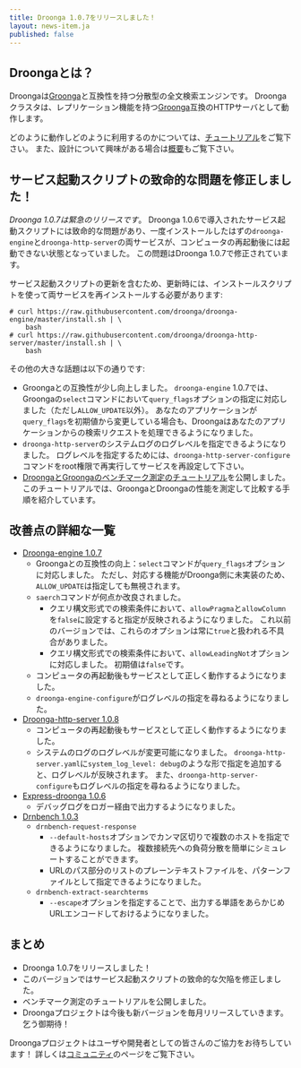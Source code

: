 ```yaml
---
title: Droonga 1.0.7をリリースしました！
layout: news-item.ja
published: false
---
```


## Droongaとは？

Droongaは[Groonga][groonga]と互換性を持つ分散型の全文検索エンジンです。
Droongaクラスタは、レプリケーション機能を持つ[Groonga][groonga]互換のHTTPサーバとして動作します。

どのように動作しどのように利用するのかについては、[チュートリアル][tutorial]をご覧下さい。
また、設計について興味がある場合は[概要][overview]もご覧下さい。

## サービス起動スクリプトの致命的な問題を修正しました！

*Droonga 1.0.7は緊急のリリースです*。
Droonga 1.0.6で導入されたサービス起動スクリプトには致命的な問題があり、一度インストールしたはずの`droonga-engine`と`droonga-http-server`の両サービスが、コンピュータの再起動後には起動できない状態となっていました。
この問題はDroonga 1.0.7で修正されています。

サービス起動スクリプトの更新を含むため、更新時には、インストールスクリプトを使って両サービスを再インストールする必要があります:

~~~
# curl https://raw.githubusercontent.com/droonga/droonga-engine/master/install.sh | \
    bash
# curl https://raw.githubusercontent.com/droonga/droonga-http-server/master/install.sh | \
    bash
~~~

その他の大きな話題は以下の通りです:

 * Groongaとの互換性が少し向上しました。
   `droonga-engine` 1.0.7では、Groongaの`select`コマンドにおいて`query_flags`オプションの指定に対応しました（ただし`ALLOW_UPDATE`以外）。
   あなたのアプリケーションが`query_flags`を初期値から変更している場合も、Droongaはあなたのアプリケーションからの検索リクエストを処理できるようになりました。
 * `droonga-http-server`のシステムログのログレベルを指定できるようになりました。
   ログレベルを指定するためには、`droonga-http-server-configure`コマンドをroot権限で再実行してサービスを再設定して下さい。
 * [DroongaとGroongaのベンチマーク測定のチュートリアル](/ja/tutorial/benchmark/)を公開しました。
   このチュートリアルでは、GroongaとDroongaの性能を測定して比較する手順を紹介しています。

## 改善点の詳細な一覧

 * [Droonga-engine 1.0.7][droonga-engine]
   * Groongaとの互換性の向上：`select`コマンドが`query_flags`オプションに対応しました。
     ただし、対応する機能がDroonga側に未実装のため、`ALLOW_UPDATE`は指定しても無視されます。
   * `saerch`コマンドが何点か改良されました。
     * クエリ構文形式での検索条件において、`allowPragma`と`allowColumn`を`false`に設定すると指定が反映されるようになりました。
       これ以前のバージョンでは、これらのオプションは常に`true`と扱われる不具合がありました。
     * クエリ構文形式での検索条件において、`allowLeadingNot`オプションに対応しました。
       初期値は`false`です。
   * コンピュータの再起動後もサービスとして正しく動作するようになりました。
   * `droonga-engine-configure`がログレベルの指定を尋ねるようになりました。
 * [Droonga-http-server 1.0.8][droonga-http-server]
   * コンピュータの再起動後もサービスとして正しく動作するようになりました。
   * システムのログのログレベルが変更可能になりました。
     `droonga-http-server.yaml`に`system_log_level: debug`のような形で指定を追加すると、ログレベルが反映されます。
     また、`droonga-http-server-configure`もログレベルの指定を尋ねるようになりました。
 * [Express-droonga 1.0.6][express-droonga]
   * デバッグログをロガー経由で出力するようになりました。
 * [Drnbench 1.0.3][drnbench]
   * `drnbench-request-response`
     * `--default-hosts`オプションでカンマ区切りで複数のホストを指定できるようになりました。
       複数接続先への負荷分散を簡単にシミュレートすることができます。
     * URLのパス部分のリストのプレーンテキストファイルを、パターンファイルとして指定できるようになりました。
   * `drnbench-extract-searchterms`
     * `--escape`オプションを指定することで、出力する単語をあらかじめURLエンコードしておけるようになりました。

## まとめ

 * Droonga 1.0.7をリリースしました！
 * このバージョンではサービス起動スクリプトの致命的な欠陥を修正しました。
 * ベンチマーク測定のチュートリアルを公開しました。
 * Droongaプロジェクトは今後も新バージョンを毎月リリースしていきます。乞う御期待！

Droongaプロジェクトはユーザや開発者としての皆さんのご協力をお待ちしています！
詳しくは[コミュニティ][community]のページをご覧下さい。

  [community]: /ja/community/
  [overview]: /ja/overview/
  [tutorial]: /ja/tutorial/groonga/
  [groonga]: http://groonga.org/
  [droonga-engine]: https://github.com/droonga/droonga-engine
  [droonga-http-server]: https://github.com/droonga/droonga-http-server
  [express-droonga]: https://github.com/droonga/express-droonga
  [drnbench]: https://github.com/droonga/drnbench
  [drntest]: https://github.com/droonga/drntest
  [grn2drn]: https://github.com/droonga/grn2drn
